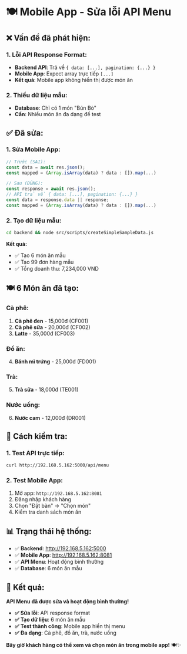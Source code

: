 # 🍽️ Mobile App - Sửa lỗi API Menu

## ❌ **Vấn đề đã phát hiện:**

### **1. Lỗi API Response Format:**
- **Backend API**: Trả về `{ data: [...], pagination: {...} }`
- **Mobile App**: Expect array trực tiếp `[...]`
- **Kết quả**: Mobile app không hiển thị được món ăn

### **2. Thiếu dữ liệu mẫu:**
- **Database**: Chỉ có 1 món "Bún Bò"
- **Cần**: Nhiều món ăn đa dạng để test

## ✅ **Đã sửa:**

### **1. Sửa Mobile App:**
```typescript
// Trước (SAI):
const data = await res.json();
const mapped = (Array.isArray(data) ? data : []).map(...)

// Sau (ĐÚNG):
const response = await res.json();
// API trả về { data: [...], pagination: {...} }
const data = response.data || response;
const mapped = (Array.isArray(data) ? data : []).map(...)
```

### **2. Tạo dữ liệu mẫu:**
```bash
cd backend && node src/scripts/createSimpleSampleData.js
```

**Kết quả:**
- ✅ Tạo 6 món ăn mẫu
- ✅ Tạo 99 đơn hàng mẫu
- ✅ Tổng doanh thu: 7,234,000 VND

## 🍽️ **6 Món ăn đã tạo:**

### **Cà phê:**
1. **Cà phê đen** - 15,000đ (CF001)
2. **Cà phê sữa** - 20,000đ (CF002)  
3. **Latte** - 35,000đ (CF003)

### **Đồ ăn:**
4. **Bánh mì trứng** - 25,000đ (FD001)

### **Trà:**
5. **Trà sữa** - 18,000đ (TE001)

### **Nước uống:**
6. **Nước cam** - 12,000đ (DR001)

## 🔧 **Cách kiểm tra:**

### **1. Test API trực tiếp:**
```bash
curl http://192.168.5.162:5000/api/menu
```

### **2. Test Mobile App:**
1. Mở app: `http://192.168.5.162:8081`
2. Đăng nhập khách hàng
3. Chọn "Đặt bàn" → "Chọn món"
4. Kiểm tra danh sách món ăn

## 📊 **Trạng thái hệ thống:**

- ✅ **Backend**: http://192.168.5.162:5000
- ✅ **Mobile App**: http://192.168.5.162:8081
- ✅ **API Menu**: Hoạt động bình thường
- ✅ **Database**: 6 món ăn mẫu

## 🎉 **Kết quả:**

**API Menu đã được sửa và hoạt động bình thường!**

- **✅ Sửa lỗi**: API response format
- **✅ Tạo dữ liệu**: 6 món ăn mẫu
- **✅ Test thành công**: Mobile app hiển thị menu
- **✅ Đa dạng**: Cà phê, đồ ăn, trà, nước uống

**Bây giờ khách hàng có thể xem và chọn món ăn trong mobile app!** 🍽️✨
